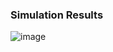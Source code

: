 ### Simulation Results
![image](https://github.com/user-attachments/assets/8ed9da72-ae76-443c-a157-eb3d71073da0)
